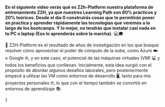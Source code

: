 


**En el siguiente video verás qué es Z2h-Platform nuestra plataforma de entrenamiento Z2H, ya que nuestros Learning Path son 80% prácticos y 20% teóricos. Desde el día 0 construirás cosas que te permitirán poner en practica y aprender rápidamente las tecnologías que veremos a lo largo de los bootcamps. Y lo mejor, no tendrás que instalar casi nada en tu PC o laptop (Eso lo aprenderás sobre la marcha).** 💻🎓

🚀 Z2H-Platform es el resultado de años de investigación en los que busque resolver cómo aprovechar el poder de cómputo de la nube, como Azure ☁️ o Google 🌐, y en este caso, el potencial de las máquinas virtuales (VM) 💻 y todos los beneficios que conllevan. Inicialmente, esta idea surgió con el propósito de abordar algunos desafíos laborales, pero posteriormente empecé a utilizar las VM como entornos de desarrollo 🖥️, tanto para mis proyectos personales 🤓, lo que con el tiempo también se convirtió en entornos de aprendizaje 📚.


1
